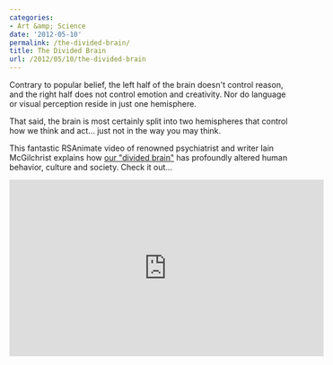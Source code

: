 ```yaml
---
categories:
- Art &amp; Science
date: '2012-05-10'
permalink: /the-divided-brain/
title: The Divided Brain
url: /2012/05/10/the-divided-brain
---
```


Contrary to popular belief, the left half of the brain doesn't control reason, and the right half does not control emotion and creativity. Nor do language or visual perception reside in just one hemisphere.

That said, the brain is most certainly split into two hemispheres that control how we think and act... just not in the way you may think.

This fantastic RSAnimate video of renowned psychiatrist and writer Iain McGilchrist explains how <a href="https://www.youtube.com/watch?v=dFs9WO2B8uI">our "divided brain"</a> has profoundly altered human behavior, culture and society. Check it out...

<iframe class="alignc" width="560" height="315" src="https://www.youtube.com/embed/dFs9WO2B8uI?rel=0" frameborder="0" allowfullscreen></iframe>